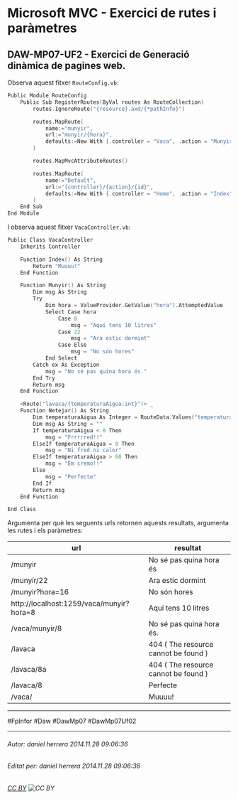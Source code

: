 # Microsoft MVC - Exercici de rutes i paràmetres
## DAW-MP07-UF2 - Exercici de Generació dinàmica de pagines web.
Observa aquest fitxer `RouteConfig.vb`:

```c++
Public Module RouteConfig
    Public Sub RegisterRoutes(ByVal routes As RouteCollection)
        routes.IgnoreRoute("{resource}.axd/{*pathInfo}")

        routes.MapRoute(
            name:="munyir",
            url:="munyir/{hora}",
            defaults:=New With {.controller = "Vaca", .action = "Munyir", .hora = UrlParameter.Optional}
        )

        routes.MapMvcAttributeRoutes()

        routes.MapRoute(
            name:="Default",
            url:="{controller}/{action}/{id}",
            defaults:=New With {.controller = "Home", .action = "Index", .id = UrlParameter.Optional}
        )
    End Sub
End Module
```

I observa aquest fitxer `VacaController.vb`:

```c++
Public Class VacaController
    Inherits Controller

    Function Index() As String
        Return "Muuuu!"
    End Function

    Function Munyir() As String
        Dim msg As String
        Try
            Dim hora = ValueProvider.GetValue("hora").AttemptedValue
            Select Case hora
                Case 8
                    msg = "Aquí tens 10 litres"
                Case 22
                    msg = "Ara estic dormint"
                Case Else
                    msg = "No són hores"
            End Select
        Catch ex As Exception
            msg = "No sé pas quina hora és."
        End Try
        Return msg
    End Function

    <Route("lavaca/{temperaturaAigua:int}")> _
    Function Netejar() As String
        Dim temperaturaAigua As Integer = RouteData.Values("temperaturaAigua")
        Dim msg As String = ""
        If temperaturaAigua < 0 Then
            msg = "Frrrrred!!"
        ElseIf temperaturaAigua = 0 Then
            msg = "Ni fred ni calor"
        ElseIf temperaturaAigua > 60 Then
            msg = "Em cremo!!"
        Else
            msg = "Perfecte"
        End If
        Return msg
    End Function

End Class
```

Argumenta per què les seguents urls retornen aquests resultats, argumenta les rutes i els paràmetres:

|url|resultat|
|-|-|
|/munyir | No sé pas quina hora és
|/munyir/22 | Ara estic dormint
|/munyir?hora=16 | No són hores
|http://localhost:1259/vaca/munyir?hora=8 |Aquí tens 10 litres
|/vaca/munyir/8 | No sé pas quina hora és.
|/lavaca | 404 ( The resource cannot be found )
|/lavaca/8a| 404 ( The resource cannot be found )
|/lavaca/8 | Perfecte
|/vaca/ | Muuuu!




---

#FpInfor #Daw #DawMp07 #DawMp07Uf02

---

###### Autor: daniel herrera 2014.11.28 09:06:36
###### Editat per: daniel herrera 2014.11.28 09:06:36
###### [CC BY](https://creativecommons.org/licenses/by/4.0/) ![CC BY](https://licensebuttons.net/l/by/3.0/80x15.png)
